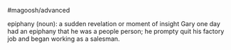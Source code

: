 #magoosh/advanced

epiphany (noun): a sudden revelation or moment of insight 
Gary one day had an epiphany that he was a people person; he prompty quit his factory job and began 
working as a salesman. 
